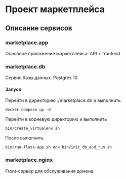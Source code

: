 # Проект маркетплейса

## Описание сервисов

### marketplace.app

Основное приложение маркетплейса: API + frontend

### marketplace.db

Сервис базы данных. Postgres 10

#### Запуск

Перейти в директорию ./marketplace.db и выполнить
```
docker-compose up -d
```

Перейти в корневую директорию и выполнить 
```
bin/create_virtualenv.sh
```

После выполнить 
```
bin/run-flask-app.sh или bin/init_db_and_run.sh
```

### marketplace.nginx

Front-сервер для обслуживания домена.
